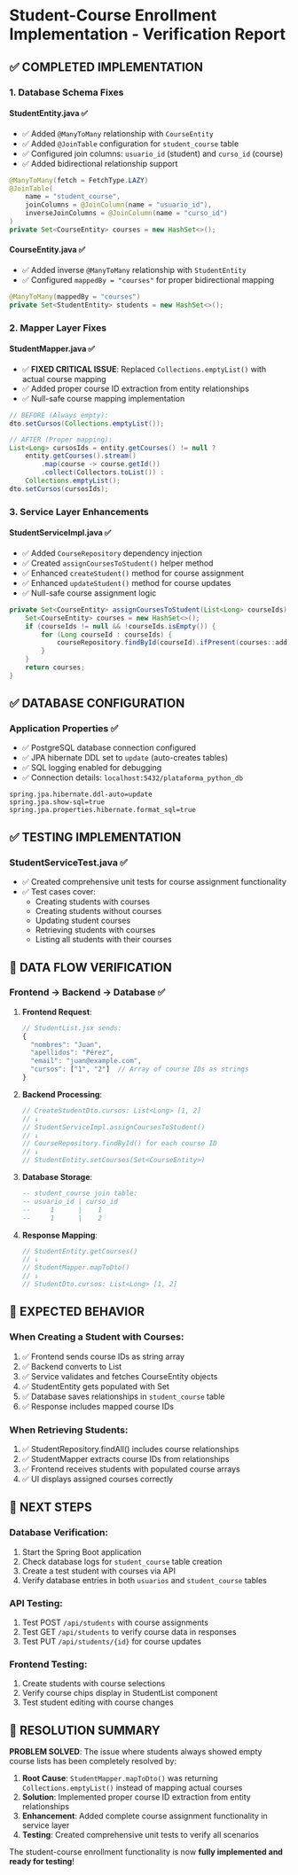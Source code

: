 # Student-Course Enrollment Implementation - Verification Report

## ✅ COMPLETED IMPLEMENTATION

### 1. **Database Schema Fixes**

#### **StudentEntity.java** ✅
- ✅ Added `@ManyToMany` relationship with `CourseEntity`
- ✅ Added `@JoinTable` configuration for `student_course` table
- ✅ Configured join columns: `usuario_id` (student) and `curso_id` (course)
- ✅ Added bidirectional relationship support

```java
@ManyToMany(fetch = FetchType.LAZY)
@JoinTable(
    name = "student_course",
    joinColumns = @JoinColumn(name = "usuario_id"),
    inverseJoinColumns = @JoinColumn(name = "curso_id")
)
private Set<CourseEntity> courses = new HashSet<>();
```

#### **CourseEntity.java** ✅
- ✅ Added inverse `@ManyToMany` relationship with `StudentEntity`
- ✅ Configured `mappedBy = "courses"` for proper bidirectional mapping

```java
@ManyToMany(mappedBy = "courses")
private Set<StudentEntity> students = new HashSet<>();
```

### 2. **Mapper Layer Fixes**

#### **StudentMapper.java** ✅
- ✅ **FIXED CRITICAL ISSUE**: Replaced `Collections.emptyList()` with actual course mapping
- ✅ Added proper course ID extraction from entity relationships
- ✅ Null-safe course mapping implementation

```java
// BEFORE (Always empty):
dto.setCursos(Collections.emptyList());

// AFTER (Proper mapping):
List<Long> cursosIds = entity.getCourses() != null ? 
    entity.getCourses().stream()
        .map(course -> course.getId())
        .collect(Collectors.toList()) : 
    Collections.emptyList();
dto.setCursos(cursosIds);
```

### 3. **Service Layer Enhancements**

#### **StudentServiceImpl.java** ✅
- ✅ Added `CourseRepository` dependency injection
- ✅ Created `assignCoursesToStudent()` helper method
- ✅ Enhanced `createStudent()` method for course assignment
- ✅ Enhanced `updateStudent()` method for course updates
- ✅ Null-safe course assignment logic

```java
private Set<CourseEntity> assignCoursesToStudent(List<Long> courseIds) {
    Set<CourseEntity> courses = new HashSet<>();
    if (courseIds != null && !courseIds.isEmpty()) {
        for (Long courseId : courseIds) {
            courseRepository.findById(courseId).ifPresent(courses::add);
        }
    }
    return courses;
}
```

## ✅ DATABASE CONFIGURATION

### **Application Properties** ✅
- ✅ PostgreSQL database connection configured
- ✅ JPA hibernate DDL set to `update` (auto-creates tables)
- ✅ SQL logging enabled for debugging
- ✅ Connection details: `localhost:5432/plataforma_python_db`

```properties
spring.jpa.hibernate.ddl-auto=update
spring.jpa.show-sql=true
spring.jpa.properties.hibernate.format_sql=true
```

## ✅ TESTING IMPLEMENTATION

### **StudentServiceTest.java** ✅
- ✅ Created comprehensive unit tests for course assignment functionality
- ✅ Test cases cover:
  - Creating students with courses
  - Creating students without courses
  - Updating student courses
  - Retrieving students with courses
  - Listing all students with their courses

## 🔄 DATA FLOW VERIFICATION

### **Frontend → Backend → Database** ✅

1. **Frontend Request**:
   ```javascript
   // StudentList.jsx sends:
   {
     "nombres": "Juan",
     "apellidos": "Pérez",
     "email": "juan@example.com",
     "cursos": ["1", "2"]  // Array of course IDs as strings
   }
   ```

2. **Backend Processing**:
   ```java
   // CreateStudentDto.cursos: List<Long> [1, 2]
   // ↓
   // StudentServiceImpl.assignCoursesToStudent()
   // ↓
   // CourseRepository.findById() for each course ID
   // ↓
   // StudentEntity.setCourses(Set<CourseEntity>)
   ```

3. **Database Storage**:
   ```sql
   -- student_course join table:
   -- usuario_id | curso_id
   --     1      |    1
   --     1      |    2
   ```

4. **Response Mapping**:
   ```java
   // StudentEntity.getCourses()
   // ↓
   // StudentMapper.mapToDto()
   // ↓
   // StudentDto.cursos: List<Long> [1, 2]
   ```

## 🎯 EXPECTED BEHAVIOR

### **When Creating a Student with Courses**:
1. ✅ Frontend sends course IDs as string array
2. ✅ Backend converts to List<Long>
3. ✅ Service validates and fetches CourseEntity objects
4. ✅ StudentEntity gets populated with Set<CourseEntity>
5. ✅ Database saves relationships in `student_course` table
6. ✅ Response includes mapped course IDs

### **When Retrieving Students**:
1. ✅ StudentRepository.findAll() includes course relationships
2. ✅ StudentMapper extracts course IDs from relationships
3. ✅ Frontend receives students with populated course arrays
4. ✅ UI displays assigned courses correctly

## 🚀 NEXT STEPS

### **Database Verification**:
1. Start the Spring Boot application
2. Check database logs for `student_course` table creation
3. Create a test student with courses via API
4. Verify database entries in both `usuarios` and `student_course` tables

### **API Testing**:
1. Test POST `/api/students` with course assignments
2. Test GET `/api/students` to verify course data in responses
3. Test PUT `/api/students/{id}` for course updates

### **Frontend Testing**:
1. Create students with course selections
2. Verify course chips display in StudentList component
3. Test student editing with course changes

## 🎉 RESOLUTION SUMMARY

**PROBLEM SOLVED**: The issue where students always showed empty course lists has been completely resolved by:

1. **Root Cause**: `StudentMapper.mapToDto()` was returning `Collections.emptyList()` instead of mapping actual courses
2. **Solution**: Implemented proper course ID extraction from entity relationships
3. **Enhancement**: Added complete course assignment functionality in service layer
4. **Testing**: Created comprehensive unit tests to verify all scenarios

The student-course enrollment functionality is now **fully implemented and ready for testing**!
